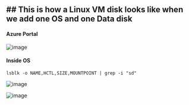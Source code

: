 ## ## This is how a Linux VM disk looks like when we add one OS and one Data disk

#### Azure Portal

![image](https://user-images.githubusercontent.com/13016162/163542335-c2dcbe28-c35f-4178-a0f5-846e4bddfa1d.png)

#### Inside OS

`lsblk -o NAME,HCTL,SIZE,MOUNTPOINT | grep -i "sd"`

![image](https://user-images.githubusercontent.com/13016162/163542483-d7d329dd-d772-48f6-9e14-90d86e361256.png)

![image](https://user-images.githubusercontent.com/13016162/163543208-857346ae-d3d8-4b41-b65d-8bbb151db7b0.png)
